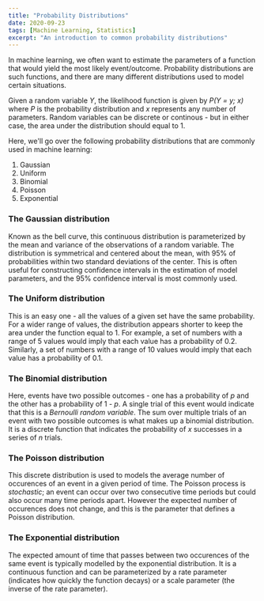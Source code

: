 ```yaml
---
title: "Probability Distributions"
date: 2020-09-23
tags: [Machine Learning, Statistics]
excerpt: "An introduction to common probability distributions"
---
```


In machine learning, we often want to estimate the parameters of a function that would yield the most likely event/outcome. Probability distributions are such functions, and there are many different distributions used to model certain situations. 

Given a random variable *Y*, the likelihood function is given by *P(Y = y; x)* where *P* is the probability distribution and *x* represents any number of parameters. Random variables can be discrete or continous - but in either case, the area under the distribution should equal to 1. 

Here, we'll go over the following probability distributions that are commonly used in machine learning:
1. Gaussian 
2. Uniform
3. Binomial
4. Poisson
5. Exponential

### The Gaussian distribution
Known as the bell curve, this continuous distribution is parameterized by the mean and variance of the observations of a random variable. The distribution is symmetrical and centered about the mean, with 95% of probabilities within two standard deviations of the center. This is often useful for constructing confidence intervals in the estimation of model parameters, and the 95% confidence interval is most commonly used. 

### The Uniform distribution
This is an easy one - all the values of a given set have the same probability. For a wider range of values, the distribution appears shorter to keep the area under the function equal to 1. For example, a set of numbers with a range of 5 values would imply that each value has a probability of 0.2. Similarly, a set of numbers with a range of 10 values would imply that each value has a probability of 0.1.  

### The Binomial distribution
Here, events have two possible outcomes - one has a probability of *p* and the other has a probability of 1 - *p*. A single trial of this event would indicate that this is a *Bernoulli random variable*. The sum over multiple trials of an event with two possible outcomes is what makes up a binomial distribution. It is a discrete function that indicates the probability of *x* successes in a series of *n* trials. 

### The Poisson distribution
This discrete distribution is used to models the average number of occurences of an event in a given period of time. The Poisson process is *stochastic*; an event can occur over two consecutive time periods but could also occur many time periods apart. However the expected number of occurences does not change, and this is the parameter that defines a Poisson distribution. 

### The Exponential distribution
The expected amount of time that passes between two occurences of the same event is typically modelled by the exponential distribution. It is a continuous function and can be parameterized by a rate parameter (indicates how quickly the function decays) or a scale parameter (the inverse of the rate parameter). 
